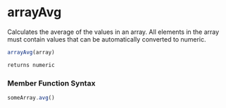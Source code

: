 # arrayAvg

 Calculates the average of the values in an array.
 All elements in the array must contain values that can be
 automatically converted to numeric.

```javascript
arrayAvg(array)
```

```javascript
returns numeric
```
### Member Function Syntax

```javascript
someArray.avg()
```
